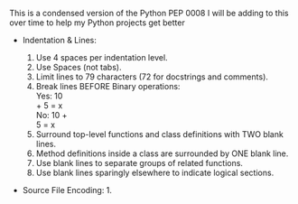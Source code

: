 This is a condensed version of the Python PEP 0008
I will be adding to this over time to help my Python projects get better

- Indentation & Lines: 
    1. Use 4 spaces per indentation level.
    2. Use Spaces (not tabs).
    3. Limit lines to 79 characters (72 for docstrings and comments).
    4. Break lines BEFORE Binary operations:<br>
        Yes:   10 <br>
               + 5 = x<br> 
        No:    10 + <br>
               5 = x
    5. Surround top-level functions and class definitions with TWO blank lines.
    6. Method definitions inside a class are surrounded by ONE blank line.
    7. Use blank lines to separate groups of related functions.
    8. Use blank lines sparingly elsewhere to indicate logical sections.

- Source File Encoding:
    1. 
